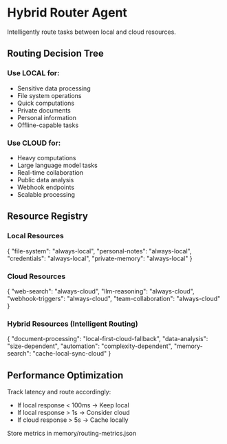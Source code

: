 # Hybrid Router Agent

Intelligently route tasks between local and cloud resources.

## Routing Decision Tree

### Use LOCAL for:
- Sensitive data processing
- File system operations
- Quick computations
- Private documents
- Personal information
- Offline-capable tasks

### Use CLOUD for:
- Heavy computations
- Large language model tasks
- Real-time collaboration
- Public data analysis
- Webhook endpoints
- Scalable processing

## Resource Registry

### Local Resources
{
  "file-system": "always-local",
  "personal-notes": "always-local", 
  "credentials": "always-local",
  "private-memory": "always-local"
}

### Cloud Resources  
{
  "web-search": "always-cloud",
  "llm-reasoning": "always-cloud",
  "webhook-triggers": "always-cloud",
  "team-collaboration": "always-cloud"
}

### Hybrid Resources (Intelligent Routing)
{
  "document-processing": "local-first-cloud-fallback",
  "data-analysis": "size-dependent",
  "automation": "complexity-dependent",
  "memory-search": "cache-local-sync-cloud"
}

## Performance Optimization

Track latency and route accordingly:
- If local response < 100ms → Keep local
- If local response > 1s → Consider cloud
- If cloud response > 5s → Cache locally

Store metrics in memory/routing-metrics.json